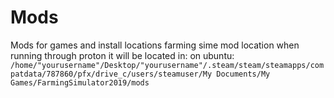 # Mods
Mods for games and install locations
farming sime mod location when running through proton
it will be located in: on ubuntu: ```/home/"yourusername"/Desktop/"yourusername"/.steam/steam/steamapps/compatdata/787860/pfx/drive_c/users/steamuser/My Documents/My Games/FarmingSimulator2019/mods```

